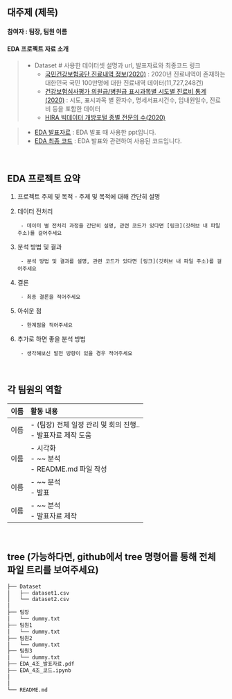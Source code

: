 ## 대주제 (제목)
#### 참여자 : 팀장, 팀원 이름
#### EDA 프로젝트 자료 소개
> * Dataset # 사용한 데이터셋 설명과 url, 발표자료와 최종코드 링크 
>   * [국민건강보험공단 진료내역 정보(2020)](https://www.data.go.kr/data/15007115/fileData.do) : 2020년 진료내역이 존재하는 대한민국 국민 100만명에 대한 진료내역 데이터(11,727,248건)
>   * [건강보험심사평가 의원급/병원급 표시과목별 시도별 진료비 통계(2020)](https://www.data.go.kr/data/15007115/fileData.do) : 시도, 표시과목 별 환자수, 명세서표시건수, 입내원일수, 진료비 등을 포함한 데이터
>   * [HIRA 빅데이터 개방포털 종별 전문의 수(2020)](https://opendata.hira.or.kr/op/opc/olapMdclRcStatsInfoTab6.do?docNo=02-006)

> * [EDA 발표자료](EDA_D조_발표자료.pdf) : EDA 발표 때 사용한 ppt입니다.
> * [EDA 최종 코드](EDA_D조_코드.ipynb) : EDA 발표와 관련하여 사용된 코드입니다.

<br>



## EDA 프로젝트 요약

1. 프로젝트 주제 및 목적
        - 주제 및 목적에 대해 간단히 설명 

2. 데이터 전처리

        - 데이터 별 전처리 과정을 간단히 설명, 관련 코드가 있다면 [링크](깃허브 내 파일 주소)를 걸어주세요
            
 
3. 분석 방법 및 결과
    
        - 분석 방법 및 결과를 설명, 관련 코드가 있다면 [링크](깃허브 내 파일 주소)를 걸어주세요
		    
4. 결론

        - 최종 결론을 적어주세요
    
5. 아쉬운 점
    
        - 한계점을 적어주세요

6. 추가로 하면 좋을 분석 방법
    
        - 생각해보신 발전 방향이 있을 경우 적어주세요

<br>



 ## 각 팀원의 역할
 
|이름|활동 내용| 
|:---:|:---|
|이름| - (팀장) 전체 일정 관리 및 회의 진행..<br> - 발표자료 제작 도움| 
|이름| - 시각화<br> - ~~ 분석<br> - README.md 파일 작성| 
|이름| - ~~ 분석 <br> - 발표|
|이름| - ~~ 분석<br> - 발표자료 제작| 
<br/>



## tree (가능하다면, github에서 tree 명령어를 통해 전체 파일 트리를 보여주세요)
```bash
├── Dataset
│   ├── dataset1.csv
│   └── dataset2.csv
│
├── 팀장
│   └── dummy.txt
├── 팀원1
│   └── dummy.txt
├── 팀원2
│   └── dummy.txt
├── 팀원3
│   └── dummy.txt
├── EDA_4조_발표자료.pdf
├── EDA_4조_코드.ipynb
│   
│
└── README.md
``` 
